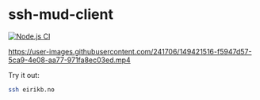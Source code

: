 # ssh-mud-client

[![Node.js CI](https://github.com/eirikb/ssh-mud-client/actions/workflows/node.js.yml/badge.svg)](https://github.com/eirikb/ssh-mud-client/actions/workflows/node.js.yml)

https://user-images.githubusercontent.com/241706/149421516-f5947d57-5ca9-4e08-aa77-971fa8ec03ed.mp4


Try it out: 

```bash
ssh eirikb.no
```
